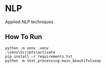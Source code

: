 # NLP
Applied NLP techniques

## How To Run
```
python -m venv .venv
.\venv\Scripts\activate
pip install -r requirements.txt
python -m text_processing.main_beautifulsoup
```